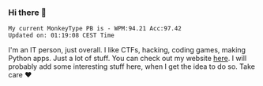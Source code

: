 ### Hi there 👋
<!-- PB START -->
```
My current MonkeyType PB is - WPM:94.21 Acc:97.42
Updated on: 01:19:08 CEST Time
```
<!-- PB END -->
I'm an IT person, just overall. I like CTFs, hacking, coding games, making Python apps. Just a lot of stuff.
You can check out my website [here](https://skill3472.github.io/).
I will probably add some interesting stuff here, when I get the idea to do so. Take care ❤️
